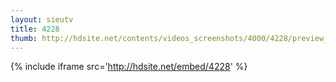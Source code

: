 ```yaml
---
layout: sieutv
title: 4228
thumb: http://hdsite.net/contents/videos_screenshots/4000/4228/preview_360p.mp4.jpg
---
```

{% include iframe src='http://hdsite.net/embed/4228' %}
 

